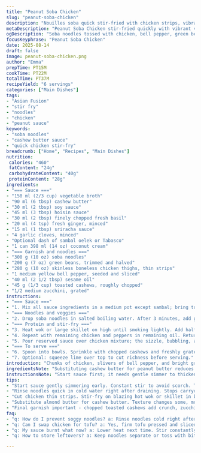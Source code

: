 ```yaml
---
title: "Peanut Soba Chicken"
slug: "peanut-soba-chicken"
description: "Nouilles soba quick stir-fried with chicken strips, vibrant veggies, and a thick peanut-coconut sauce infused with lemongrass and ginger. Balanced spicy, creamy, tangy notes from fish sauce, hoisin, and a chili kick. Texture pops from crushed peanuts and crisp cucumber. Cooking times flexible; rely on sizzle, aroma, and noodle bite. Swap chicken for tofu or shrimp. Use almond butter if allergic. Sauce doubles as dip or dressing. Ideal midweek dish—fast, adaptable, layered flavor."
metaDescription: "Peanut Soba Chicken stir-fried quickly with vibrant veggies, thick peanut-coconut sauce, sharp basil, crunchy cashews, and silk from coconut cream."
ogDescription: "Soba noodles tossed with chicken, bell pepper, green beans in a thick peanut-coconut sauce. Crunchy cashews and fresh zucchini finish it off."
focusKeyphrase: "Peanut Soba Chicken"
date: 2025-08-14
draft: false
image: peanut-soba-chicken.png
author: "Emma"
prepTime: PT15M
cookTime: PT22M
totalTime: PT37M
recipeYield: "6 servings"
categories: ["Main Dishes"]
tags:
- "Asian Fusion"
- "stir fry"
- "noodles"
- "chicken"
- "peanut sauce"
keywords:
- "soba noodles"
- "cashew butter sauce"
- "quick chicken stir-fry"
breadcrumb: ["Home", "Recipes", "Main Dishes"]
nutrition: 
 calories: "460"
 fatContent: "24g"
 carbohydrateContent: "40g"
 proteinContent: "28g"
ingredients:
- "=== Sauce ==="
- "150 ml (2/3 cup) vegetable broth"
- "90 ml (6 tbsp) cashew butter"
- "30 ml (2 tbsp) soy sauce"
- "45 ml (3 tbsp) hoisin sauce"
- "30 ml (2 tbsp) finely chopped fresh basil"
- "20 ml (4 tsp) fresh ginger, minced"
- "15 ml (1 tbsp) sriracha sauce"
- "4 garlic cloves, minced"
- "Optional dash of sambal oelek or Tabasco"
- "1 can 398 ml (14 oz) coconut cream"
- "=== Garnish and noodles ==="
- "300 g (10 oz) soba noodles"
- "200 g (7 oz) green beans, trimmed and halved"
- "280 g (10 oz) skinless boneless chicken thighs, thin strips"
- "1 medium yellow bell pepper, seeded and sliced"
- "40 ml (2 1/2 tbsp) sesame oil"
- "45 g (1/3 cup) toasted cashews, roughly chopped"
- "1/2 medium zucchini, grated"
instructions:
- "=== Sauce ==="
- "1. Mix all sauce ingredients in a medium pot except sambal; bring to a low boil, stir constantly to prevent sticking. Simmer gently 12 minutes until thickened; watch texture not dryness. Aromas deepen, sauce coats spoon. Reserve heat but stir occasionally to avoid skin forming."
- "=== Noodles and veggies ==="
- "2. Drop soba noodles in salted boiling water. After 3 minutes, add green beans. Cook 3-4 more minutes until beans tender-crisp, noodles bouncy but not mushy. Drain immediately, rinse with cold water to stop cooking. Toss with a splash of sesame oil to prevent clumping."
- "=== Protein and stir-fry ==="
- "3. Heat wok or large skillet on high until smoking lightly. Add half sesame oil. Flash-fry half chicken strips and bell peppers quickly, about 3 minutes or until white and edges sear. Season with salt and pepper. Remove to plate."
- "4. Repeat with remaining chicken and peppers in remaining oil. Return all back to pan."
- "5. Pour reserved sauce over chicken mixture; the sizzle, bubbling, and thick sauce enveloping meat signals readiness. Add noodles, toss quickly but gently to coat evenly. Cook 2 more minutes. Avoid overmixing—noodles break easily."
- "=== To serve ==="
- "6. Spoon into bowls. Sprinkle with chopped cashews and freshly grated zucchini for crunch and cool contrast. Add extra sambal if heat’s wanted."
- "7. Optional: squeeze lime over top to cut richness before serving."
introduction: "Chunks of chicken, slivers of bell pepper, and bright green beans tossed with chewy soba noodles. Enough to fill, not weigh down. Sauce thick with nutty richness from cashew butter; coconut cream makes it silky. Lemongrass swapped for basil here—adds fresh herbal punch I liked better after testing. Ginger and garlic punch through heavy sauce. Sriracha heat lingers but doesn’t dominate. Crunch from toasted cashews and fresh zucchini on top—something raw sharp to contrast the warm, savory base. Tried with almonds once but the buttery cashews hold up better to the high heat and sauce. Noodles need proper bite, not soggy mess, so timing’s crucial. Learned that rinsing post-cook stops carryover cooking, keeps vibrant. One-pan stir-fry speed-up rocks kitchen efficiency. Key: don’t crowd pan during searing; better browning equals flavor depth."
ingredientsNote: "Substituting cashew butter for peanut butter reduces allergen risk; almond butter also works but changes sauce texture slightly—adds subtle sweetness. Coconut cream richer than canned coconut milk; stick to cream for velvety sauce that clings well. Vegetable broth swaps easy if chicken stock missing—just avoid salty bouillons, dilute if needed to balance soy and hoisin. Fresh basil replaces lemongrass for a bolder, more floral note; if you prefer original, finely mince 2 stalks of lemongrass pulp only. Garlic and ginger freshly minced give punch; powder versions dull out hard. You can swap green beans for asparagus or snap peas—only adjust cooking times. Bell pepper color flexible; yellow or orange add sweetness, red adds heat and color contrast. Oil choice critical; sesame oil doubles flavor and helps crisp edges without smoke burn, but vegetable oil tolerates higher heat better. Toasted cashews for garnish give crunch; peanuts fine if that’s what you have. Zucchini gives cool contrast; cucumber can substitute though adds moisture."
instructionsNote: "Start sauce first; it needs gentle simmer to thicken nicely. Keep stirring or it scorches. Watch texture closely; too thin and noodles slide off, too thick and clumps form. Sauce should coat a spoon in glossy layer. While sauce simmers, prep noodles and veggies. Timing matters—green beans overcooked get dull green and limp; add mid-way with noodles to nectar crunch. Rinsing noodles immediately in cold water stops residual heat cooking, saves chewy texture, plus cools to safer stir-fry temperature. When stir-frying chicken and peppers, work in batches; overcrowding causes steaming, losing crisp edges and browning which add flavor. High heat and quick toss keep chicken juicy with caramelized edges. Add sauce last to deglaze pan bits, blend flavors, and give everything shine. Don’t overmix noodles to avoid breakage. Final garnish of chopped nuts and raw zucchini adds welcome texture and freshness; don’t skip. If plate seems too rich, a squeeze of lime juice adds brightness and cuts heaviness. Leftovers reheat well but toss noodles with splash of water or broth to loosen sauce—microwave in short bursts to avoid drying out."
tips:
- "Start sauce gently simmering early. Constant stir to avoid scorch. Texture changes slow but watch for thickness just coating spoon; too thin slips off noodles, too thick clumps stuff. Hold heat low, stir often or skin forms. Use cashew butter not peanut if allergies. Coconut cream richer than coconut milk Use cream only or sauce thins out."
- "Rinse noodles quick in cold water right after draining. Stops carryover cooking. Keeps bite firm. Beans go in late; add after three minutes in boiling water, green beans crisp and bright. Overcook dulls color fast; timing critical. Toss noodles immediately with sesame oil to keep separate. No oil = mush mess. Timing spices different veggies; snap peas or asparagus need tweaks."
- "Cut chicken thin strips. Stir-fry on blazing hot wok or skillet in batches. Crowding pan traps steam, kills browning, no crisp edges. Quick flash 3 minutes till white edges sear. Season salt pepper after frying per batch. Return all to pan together after sear. High heat key; chicken juicy inside, browned outside. Add sauce last; it sizzles, thickens fast, coats meat slick. Noodles last toss. Avoid breaking noodles by gentle flips."
- "Substitute almond butter for cashew butter. Texture changes some, more sweet. Sambal oelek optional for heat. Lime juice squeezed over raw zesty cuts rich fatty layers. Fresh ginger and garlic minced better punch than powder dullness. Basil swap for lemongrass fresh floral note changes profile completely; lemongrass pulp finely minced if original needed."
- "Final garnish important - chopped toasted cashews add crunch, zucchini grated cool fresh texture contrast to warm saucy noodles. Cucumber works but adds moisture. Overmixing noodles after sauce toss breaks noodles easily. Sauce doubles as dressing or dip; leftovers reheat best with splash broth or water to loosen before microwaving short bursts. Keep sauce texture glossy, shiny."
faq:
- "q: How do I prevent soggy noodles? a: Rinse noodles cold right after draining. Stops cooking immediately. Toss with sesame oil fast. Timing green beans last adds crunch. No rinsing equals mush fast."
- "q: Can I swap chicken for tofu? a: Yes, firm tofu pressed and sliced works well. Quick fry in batches same as chicken. Shrimp also fine. Adjust cook time till just opaque. Heat high needed always to keep texture."
- "q: My sauce burnt what now? a: Lower heat next time. Stir constantly till thick but glossy. Too thin slides off, too thick clumps. Coconut cream richer than milk; don’t swap or burn more likely. Scrape pan bits off to prevent sticking."
- "q: How to store leftovers? a: Keep noodles separate or toss with bit broth to loosen. Refrigerate 3-4 days max. Reheat short, stir gently to avoid noodle break. Sauce thickens but loosen with water or broth. Garnish fresh after reheat."

---
```

